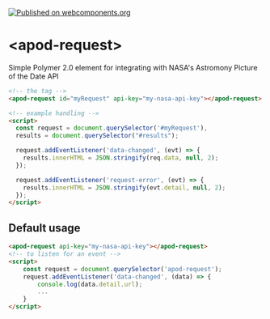 [![Published on webcomponents.org](https://img.shields.io/badge/webcomponents.org-published-blue.svg?style=flat-square)](https://www.webcomponents.org/element/gthmb/apod-request)
# \<apod-request\>

Simple Polymer 2.0 element for integrating with NASA&#39;s Astromony Picture of the Date API

<!--
```
<custom-element-demo>
  <template>
    <script src="../webcomponentsjs/webcomponents-lite.js"></script>
    <link rel="import" href="apod-request.html">
    <div class="result-container">
    <pre id="results" class="result">Result will show here</pre>
    </div>
    <next-code-block></next-code-block>
  </template>
</custom-element-demo>
```
-->
```html
<!-- the tag -->
<apod-request id="myRequest" api-key="my-nasa-api-key"></apod-request>

<!-- example handling -->
<script>
  const request = document.querySelector('#myRequest'),
  results = document.querySelector("#results");

  request.addEventListener('data-changed', (evt) => {
    results.innerHTML = JSON.stringify(req.data, null, 2);
  });

  request.addEventListener('request-error', (evt) => {
    results.innerHTML = JSON.stringify(evt.detail, null, 2);
  });
</script>
```

## Default usage
```html
<apod-request api-key="my-nasa-api-key"></apod-request>
<!-- to listen for an event -->
<script>
    const request = document.querySelector('apod-request');
    request.addEventListener('data-changed', (data) => {
        console.log(data.detail.url);
        ...
    }
</script>
```
